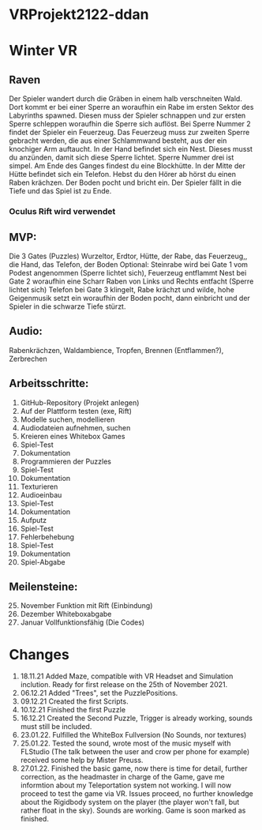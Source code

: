 # VRProjekt2122-ddan

# Winter VR

## Raven


Der Spieler wandert durch die Gräben in einem halb verschneiten Wald.
Dort kommt er bei einer Sperre an woraufhin ein Rabe im ersten Sektor des Labyrinths spawned. Diesen muss der Spieler schnappen und zur ersten Sperre schleppen woraufhin die Sperre sich auflöst.
Bei Sperre Nummer 2 findet der Spieler ein Feuerzeug. Das Feuerzeug muss zur zweiten Sperre gebracht werden, die aus einer Schlammwand besteht, aus der ein knochiger Arm auftaucht. In der Hand befindet sich ein Nest. Dieses musst du anzünden, damit sich diese Sperre lichtet.
Sperre Nummer drei ist simpel. Am Ende des Ganges findest du eine Blockhütte. In der Mitte der Hütte befindet sich ein Telefon. Hebst du den Hörer ab hörst du einen Raben krächzen.
Der Boden pocht und bricht ein. Der Spieler fällt in die Tiefe und das Spiel ist zu Ende.


### Oculus Rift wird verwendet

## MVP: 
Die 3 Gates (Puzzles) Wurzeltor, Erdtor, Hütte, der Rabe, das Feuerzeug,, die Hand, das Telefon, der Boden
Optional: Steinrabe wird bei Gate 1 vom Podest angenommen (Sperre lichtet sich), Feuerzeug entflammt Nest bei Gate 2 woraufhin eine Scharr Raben von Links und Rechts entfacht (Sperre lichtet sich)
Telefon bei Gate 3 klingelt, Rabe krächzt und wilde, hohe Geigenmusik setzt ein woraufhin der Boden pocht, dann einbricht und der Spieler in die schwarze Tiefe stürzt.

## Audio: 
Rabenkrächzen, Waldambience, Tropfen, Brennen (Entflammen?), Zerbrechen

## Arbeitsschritte:
1.	GitHub-Repository (Projekt anlegen)
2.	Auf der Plattform testen (exe, Rift)
3.	Modelle suchen, modellieren
4.	Audiodateien aufnehmen, suchen
5.	Kreieren eines Whitebox Games
6.	Spiel-Test
7.	Dokumentation
8.	Programmieren der Puzzles
9.	Spiel-Test
10.	Dokumentation
11.	Texturieren
12.	Audioeinbau
13.	Spiel-Test
14.	Dokumentation
15.	Aufputz
16.	Spiel-Test
17.	Fehlerbehebung
18.	Spiel-Test
19.	Dokumentation
20.	Spiel-Abgabe

## Meilensteine:
25. November Funktion mit Rift (Einbindung)
23. Dezember Whiteboxabgabe
20. Januar Vollfunktionsfähig (Die Codes)

# Changes
1. 18.11.21 Added Maze, compatible with VR Headset and Simulation inclution. Ready for first release on the 25th of November 2021.
2. 06.12.21 Added "Trees", set the PuzzlePositions.
3. 09.12.21 Created the first Scripts.
4. 10.12.21 Finished the first Puzzle
5. 16.12.21 Created the Second Puzzle, Trigger is already working, sounds must still be included.
6. 23.01.22. Fulfilled the WhiteBox Fullversion (No Sounds, nor textures)
7. 25.01.22. Tested the sound, wrote most of the music myself with FLStudio (The talk between the user and crow per phone for example) received some help by Mister Preuss.
8. 27.01.22. Finished the basic game, now there is time for detail, further correction, as the headmaster in charge of the Game, gave me informtion about my Teleportation system not working. I will now proceed to test the game via VR. Issues proceed, no further knowledge about the Rigidbody system on the player (the player won't fall, but rather float in the sky). Sounds are working. Game is soon marked as finished.

